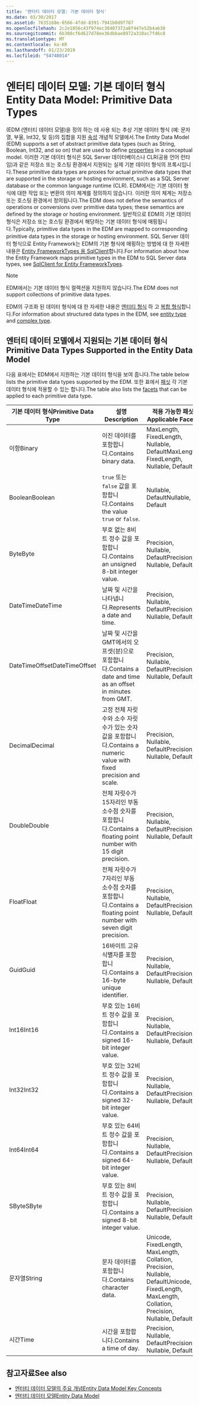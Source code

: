 ```yaml
---
title: '엔터티 데이터 모델: 기본 데이터 형식'
ms.date: 03/30/2017
ms.assetid: 7635168e-0566-4fdd-8391-7941b0d9f787
ms.openlocfilehash: 2c2e1056c43f974ec38407372a8f447e52b4a630
ms.sourcegitcommit: 6b308cf6d627d78ee36dbbae8972a310ac7fd6c8
ms.translationtype: MT
ms.contentlocale: ko-KR
ms.lasthandoff: 01/23/2019
ms.locfileid: "54748014"
---
```

# <a name="entity-data-model-primitive-data-types"></a><span data-ttu-id="5e1f3-102">엔터티 데이터 모델: 기본 데이터 형식</span><span class="sxs-lookup"><span data-stu-id="5e1f3-102">Entity Data Model: Primitive Data Types</span></span>
<span data-ttu-id="5e1f3-103">(EDM (엔터티 데이터 모델)을 정의 하는 데 사용 되는 추상 기본 데이터 형식 (예: 문자열, 부울, Int32, 및 등)의 집합을 지원 [속성](../../../../docs/framework/data/adonet/property.md) 개념적 모델에서.</span><span class="sxs-lookup"><span data-stu-id="5e1f3-103">The Entity Data Model (EDM) supports a set of abstract primitive data types (such as String, Boolean, Int32, and so on) that are used to define [properties](../../../../docs/framework/data/adonet/property.md) in a conceptual model.</span></span> <span data-ttu-id="5e1f3-104">이러한 기본 데이터 형식은 SQL Server 데이터베이스나 CLR(공용 언어 런타임)과 같은 저장소 또는 호스팅 환경에서 지원되는 실제 기본 데이터 형식의 프록시입니다.</span><span class="sxs-lookup"><span data-stu-id="5e1f3-104">These primitive data types are proxies for actual primitive data types that are supported in the storage or hosting environment, such as a SQL Server database or the common language runtime (CLR).</span></span> <span data-ttu-id="5e1f3-105">EDM에서는 기본 데이터 형식에 대한 작업 또는 변환의 의미 체계를 정의하지 않습니다. 이러한 의미 체계는 저장소 또는 호스팅 환경에서 정의됩니다.</span><span class="sxs-lookup"><span data-stu-id="5e1f3-105">The EDM does not define the semantics of operations or conversions over primitive data types; these semantics are defined by the storage or hosting environment.</span></span> <span data-ttu-id="5e1f3-106">일반적으로 EDM의 기본 데이터 형식은 저장소 또는 호스팅 환경에서 해당하는 기본 데이터 형식에 매핑됩니다.</span><span class="sxs-lookup"><span data-stu-id="5e1f3-106">Typically, primitive data types in the EDM are mapped to corresponding primitive data types in the storage or hosting environment.</span></span> <span data-ttu-id="5e1f3-107">SQL Server 데이터 형식으로 Entity Framework는 EDM의 기본 형식에 매핑하는 방법에 대 한 자세한 내용은 [Entity FrameworkTypes 용 SqlClient](../../../../docs/framework/data/adonet/ef/sqlclient-for-ef-types.md)합니다.</span><span class="sxs-lookup"><span data-stu-id="5e1f3-107">For information about how the Entity Framework maps primitive types in the EDM to SQL Server data types, see [SqlClient for Entity FrameworkTypes](../../../../docs/framework/data/adonet/ef/sqlclient-for-ef-types.md).</span></span>  
  
> [!NOTE]
>  <span data-ttu-id="5e1f3-108">EDM에서는 기본 데이터 형식 컬렉션을 지원하지 않습니다.</span><span class="sxs-lookup"><span data-stu-id="5e1f3-108">The EDM does not support collections of primitive data types.</span></span>  
  
 <span data-ttu-id="5e1f3-109">EDM의 구조화 된 데이터 형식에 대 한 자세한 내용은 [엔터티 형식](../../../../docs/framework/data/adonet/entity-type.md) 하 고 [복합 형식](../../../../docs/framework/data/adonet/complex-type.md)합니다.</span><span class="sxs-lookup"><span data-stu-id="5e1f3-109">For information about structured data types in the EDM, see [entity type](../../../../docs/framework/data/adonet/entity-type.md) and [complex type](../../../../docs/framework/data/adonet/complex-type.md).</span></span>  
  
## <a name="primitive-data-types-supported-in-the-entity-data-model"></a><span data-ttu-id="5e1f3-110">엔터티 데이터 모델에서 지원되는 기본 데이터 형식</span><span class="sxs-lookup"><span data-stu-id="5e1f3-110">Primitive Data Types Supported in the Entity Data Model</span></span>  
 <span data-ttu-id="5e1f3-111">다음 표에서는 EDM에서 지원하는 기본 데이터 형식을 보여 줍니다.</span><span class="sxs-lookup"><span data-stu-id="5e1f3-111">The table below lists the primitive data types supported by the EDM.</span></span> <span data-ttu-id="5e1f3-112">또한 표에서 [패싯](../../../../docs/framework/data/adonet/facet.md) 각 기본 데이터 형식에 적용할 수 있는 합니다.</span><span class="sxs-lookup"><span data-stu-id="5e1f3-112">The table also lists the [facets](../../../../docs/framework/data/adonet/facet.md) that can be applied to each primitive data type.</span></span>  
  
|<span data-ttu-id="5e1f3-113">기본 데이터 형식</span><span class="sxs-lookup"><span data-stu-id="5e1f3-113">Primitive Data Type</span></span>|<span data-ttu-id="5e1f3-114">설명</span><span class="sxs-lookup"><span data-stu-id="5e1f3-114">Description</span></span>|<span data-ttu-id="5e1f3-115">적용 가능한 패싯</span><span class="sxs-lookup"><span data-stu-id="5e1f3-115">Applicable Facets</span></span>|  
|-------------------------|-----------------|-----------------------|  
|<span data-ttu-id="5e1f3-116">이항</span><span class="sxs-lookup"><span data-stu-id="5e1f3-116">Binary</span></span>|<span data-ttu-id="5e1f3-117">이진 데이터를 포함합니다.</span><span class="sxs-lookup"><span data-stu-id="5e1f3-117">Contains binary data.</span></span>|<span data-ttu-id="5e1f3-118">MaxLength, FixedLength, Nullable, Default</span><span class="sxs-lookup"><span data-stu-id="5e1f3-118">MaxLength, FixedLength, Nullable, Default</span></span>|  
|<span data-ttu-id="5e1f3-119">Boolean</span><span class="sxs-lookup"><span data-stu-id="5e1f3-119">Boolean</span></span>|<span data-ttu-id="5e1f3-120">`true` 또는 `false` 값을 포함합니다.</span><span class="sxs-lookup"><span data-stu-id="5e1f3-120">Contains the value `true` or `false`.</span></span>|<span data-ttu-id="5e1f3-121">Nullable, Default</span><span class="sxs-lookup"><span data-stu-id="5e1f3-121">Nullable, Default</span></span>|  
|<span data-ttu-id="5e1f3-122">Byte</span><span class="sxs-lookup"><span data-stu-id="5e1f3-122">Byte</span></span>|<span data-ttu-id="5e1f3-123">부호 없는 8비트 정수 값을 포함합니다.</span><span class="sxs-lookup"><span data-stu-id="5e1f3-123">Contains an unsigned 8-bit integer value.</span></span>|<span data-ttu-id="5e1f3-124">Precision, Nullable, Default</span><span class="sxs-lookup"><span data-stu-id="5e1f3-124">Precision, Nullable, Default</span></span>|  
|<span data-ttu-id="5e1f3-125">DateTime</span><span class="sxs-lookup"><span data-stu-id="5e1f3-125">DateTime</span></span>|<span data-ttu-id="5e1f3-126">날짜 및 시간을 나타냅니다.</span><span class="sxs-lookup"><span data-stu-id="5e1f3-126">Represents a date and time.</span></span>|<span data-ttu-id="5e1f3-127">Precision, Nullable, Default</span><span class="sxs-lookup"><span data-stu-id="5e1f3-127">Precision, Nullable, Default</span></span>|  
|<span data-ttu-id="5e1f3-128">DateTimeOffset</span><span class="sxs-lookup"><span data-stu-id="5e1f3-128">DateTimeOffset</span></span>|<span data-ttu-id="5e1f3-129">날짜 및 시간을 GMT에서의 오프셋(분)으로 포함합니다.</span><span class="sxs-lookup"><span data-stu-id="5e1f3-129">Contains a date and time as an offset in minutes from GMT.</span></span>|<span data-ttu-id="5e1f3-130">Precision, Nullable, Default</span><span class="sxs-lookup"><span data-stu-id="5e1f3-130">Precision, Nullable, Default</span></span>|  
|<span data-ttu-id="5e1f3-131">Decimal</span><span class="sxs-lookup"><span data-stu-id="5e1f3-131">Decimal</span></span>|<span data-ttu-id="5e1f3-132">고정 전체 자릿수와 소수 자릿수가 있는 숫자 값을 포함합니다.</span><span class="sxs-lookup"><span data-stu-id="5e1f3-132">Contains a numeric value with fixed precision and scale.</span></span>|<span data-ttu-id="5e1f3-133">Precision, Nullable, Default</span><span class="sxs-lookup"><span data-stu-id="5e1f3-133">Precision, Nullable, Default</span></span>|  
|<span data-ttu-id="5e1f3-134">Double</span><span class="sxs-lookup"><span data-stu-id="5e1f3-134">Double</span></span>|<span data-ttu-id="5e1f3-135">전체 자릿수가 15자리인 부동 소수점 숫자를 포함합니다.</span><span class="sxs-lookup"><span data-stu-id="5e1f3-135">Contains a floating point number with 15 digit precision.</span></span>|<span data-ttu-id="5e1f3-136">Precision, Nullable, Default</span><span class="sxs-lookup"><span data-stu-id="5e1f3-136">Precision, Nullable, Default</span></span>|  
|<span data-ttu-id="5e1f3-137">Float</span><span class="sxs-lookup"><span data-stu-id="5e1f3-137">Float</span></span>|<span data-ttu-id="5e1f3-138">전체 자릿수가 7자리인 부동 소수점 숫자를 포함합니다.</span><span class="sxs-lookup"><span data-stu-id="5e1f3-138">Contains a floating point number with seven digit precision.</span></span>|<span data-ttu-id="5e1f3-139">Precision, Nullable, Default</span><span class="sxs-lookup"><span data-stu-id="5e1f3-139">Precision, Nullable, Default</span></span>|  
|<span data-ttu-id="5e1f3-140">Guid</span><span class="sxs-lookup"><span data-stu-id="5e1f3-140">Guid</span></span>|<span data-ttu-id="5e1f3-141">16바이트 고유 식별자를 포함합니다.</span><span class="sxs-lookup"><span data-stu-id="5e1f3-141">Contains a 16-byte unique identifier.</span></span>|<span data-ttu-id="5e1f3-142">Precision, Nullable, Default</span><span class="sxs-lookup"><span data-stu-id="5e1f3-142">Precision, Nullable, Default</span></span>|  
|<span data-ttu-id="5e1f3-143">Int16</span><span class="sxs-lookup"><span data-stu-id="5e1f3-143">Int16</span></span>|<span data-ttu-id="5e1f3-144">부호 있는 16비트 정수 값을 포함합니다.</span><span class="sxs-lookup"><span data-stu-id="5e1f3-144">Contains a signed 16-bit integer value.</span></span>|<span data-ttu-id="5e1f3-145">Precision, Nullable, Default</span><span class="sxs-lookup"><span data-stu-id="5e1f3-145">Precision, Nullable, Default</span></span>|  
|<span data-ttu-id="5e1f3-146">Int32</span><span class="sxs-lookup"><span data-stu-id="5e1f3-146">Int32</span></span>|<span data-ttu-id="5e1f3-147">부호 있는 32비트 정수 값을 포함합니다.</span><span class="sxs-lookup"><span data-stu-id="5e1f3-147">Contains a signed 32-bit integer value.</span></span>|<span data-ttu-id="5e1f3-148">Precision, Nullable, Default</span><span class="sxs-lookup"><span data-stu-id="5e1f3-148">Precision, Nullable, Default</span></span>|  
|<span data-ttu-id="5e1f3-149">Int64</span><span class="sxs-lookup"><span data-stu-id="5e1f3-149">Int64</span></span>|<span data-ttu-id="5e1f3-150">부호 있는 64비트 정수 값을 포함합니다.</span><span class="sxs-lookup"><span data-stu-id="5e1f3-150">Contains a signed 64-bit integer value.</span></span>|<span data-ttu-id="5e1f3-151">Precision, Nullable, Default</span><span class="sxs-lookup"><span data-stu-id="5e1f3-151">Precision, Nullable, Default</span></span>|  
|<span data-ttu-id="5e1f3-152">SByte</span><span class="sxs-lookup"><span data-stu-id="5e1f3-152">SByte</span></span>|<span data-ttu-id="5e1f3-153">부호 있는 8비트 정수 값을 포함합니다.</span><span class="sxs-lookup"><span data-stu-id="5e1f3-153">Contains a signed 8-bit integer value.</span></span>|<span data-ttu-id="5e1f3-154">Precision, Nullable, Default</span><span class="sxs-lookup"><span data-stu-id="5e1f3-154">Precision, Nullable, Default</span></span>|  
|<span data-ttu-id="5e1f3-155">문자열</span><span class="sxs-lookup"><span data-stu-id="5e1f3-155">String</span></span>|<span data-ttu-id="5e1f3-156">문자 데이터를 포함합니다.</span><span class="sxs-lookup"><span data-stu-id="5e1f3-156">Contains character data.</span></span>|<span data-ttu-id="5e1f3-157">Unicode, FixedLength, MaxLength, Collation, Precision, Nullable, Default</span><span class="sxs-lookup"><span data-stu-id="5e1f3-157">Unicode, FixedLength, MaxLength, Collation, Precision, Nullable, Default</span></span>|  
|<span data-ttu-id="5e1f3-158">시간</span><span class="sxs-lookup"><span data-stu-id="5e1f3-158">Time</span></span>|<span data-ttu-id="5e1f3-159">시간을 포함합니다.</span><span class="sxs-lookup"><span data-stu-id="5e1f3-159">Contains a time of day.</span></span>|<span data-ttu-id="5e1f3-160">Precision, Nullable, Default</span><span class="sxs-lookup"><span data-stu-id="5e1f3-160">Precision, Nullable, Default</span></span>|  
  
## <a name="see-also"></a><span data-ttu-id="5e1f3-161">참고자료</span><span class="sxs-lookup"><span data-stu-id="5e1f3-161">See also</span></span>
- [<span data-ttu-id="5e1f3-162">엔터티 데이터 모델의 주요 개념</span><span class="sxs-lookup"><span data-stu-id="5e1f3-162">Entity Data Model Key Concepts</span></span>](../../../../docs/framework/data/adonet/entity-data-model-key-concepts.md)
- [<span data-ttu-id="5e1f3-163">엔터티 데이터 모델</span><span class="sxs-lookup"><span data-stu-id="5e1f3-163">Entity Data Model</span></span>](../../../../docs/framework/data/adonet/entity-data-model.md)
